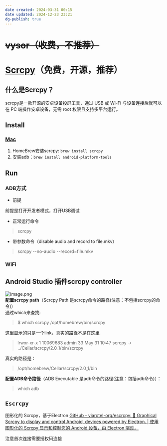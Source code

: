 ```yaml
---
date created: 2024-03-31 00:15
date updated: 2024-12-23 23:21
dg-publish: true
---
```


# ~~vysor（收费，不推荐）~~

# [Scrcpy](https://github.com/Genymobile/scrcpy)（免费，开源，推荐）

## 什么是Scrcpy？

scrcpy是一款开源的安卓设备投屏工具，通过 USB 或 Wi-Fi 与设备连接后就可以在 PC 端操作安卓设备，无需 root 权限且支持多平台运行。

## Install

### [Mac](https://github.com/Genymobile/scrcpy/blob/master/doc/macos.md)

1. HomeBrew安装scrcpy: `brew install scrcpy`
2. 安装adb：`brew install android-platform-tools`

## Run

### ADB方式

- 前提

前提是打开开发者模式，打开USB调试

- 正常运行命令

> scrcpy

- 带参数命令（disable audio and record to file.mkv）

> scrcpy --no-audio --record=file.mkv

### WiFi

## Android Studio 插件scrcpy controller

![image.png](https://cdn.nlark.com/yuque/0/2023/png/694278/1685507595332-351127bb-b515-46c8-86db-8c3f8886b095.png#averageHue=%23404347&clientId=uf6ed05ae-ecff-4&from=paste&height=330&id=u15529fdd&originHeight=1424&originWidth=2024&originalType=binary&ratio=2&rotation=0&showTitle=false&size=284431&status=done&style=none&taskId=ud4398529-9834-4d07-9f21-9e9009950dd&title=&width=469)<br />**配置scrcpy path**（Scrcpy Path 是scrcpy命令的路径(注意：不包括scrcpy的命令)）<br />通过which来查找:

> $ which scrcpy
> /opt/homebrew/bin/scrcpy

这里显示的只是一个link，真实的路径不是在这里

> lrwxr-xr-x  1 10069683  admin  33 May 31 10:47 scrcpy -> ../Cellar/scrcpy/2.0_1/bin/scrcpy

真实的路径是：

> /opt/homebrew/Cellar/scrcpy/2.0_1/bin

**配置ADB命令路径**（ADB Executable 是adb命令的路径(注意：包括adb命令)）：

> which adb

## `Escrcpy`

图形化的 Scrcpy，基于Electron
[GitHub - viarotel-org/escrcpy: 📱 Graphical Scrcpy to display and control Android, devices powered by Electron. | 使用图形化的 Scrcpy 显示和控制您的 Android 设备，由 Electron 驱动。](https://github.com/viarotel-org/escrcpy)

注意首次连接需要授权码连接
